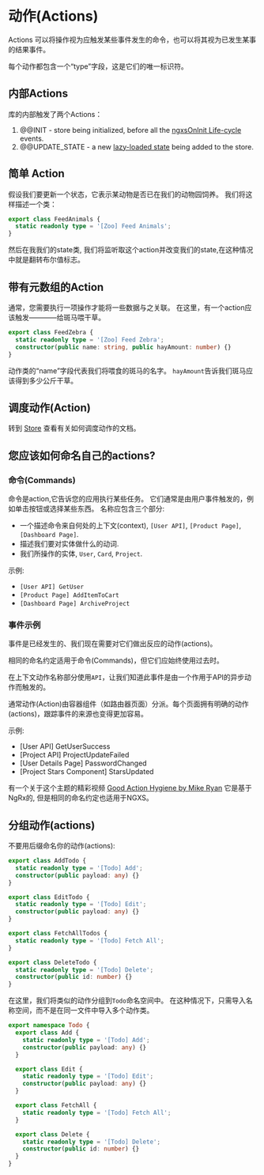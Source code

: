 # 动作(Actions)

Actions 可以将操作视为应触发某些事件发生的命令，也可以将其视为已发生某事的结果事件。

每个动作都包含一个“type”字段，这是它们的唯一标识符。

## 内部Actions

库的内部触发了两个Actions：

1. @@INIT - store being initialized, before all the [ngxsOnInit Life-cycle](../advanced/life-cycle.md) events.
2. @@UPDATE\_STATE - a new [lazy-loaded state](../advanced/lazy.md) being added to the store.

## 简单 Action

假设我们要更新一个状态，它表示某动物是否已在我们的动物园饲养。 我们将这样描述一个类：

```typescript
export class FeedAnimals {
  static readonly type = '[Zoo] Feed Animals';
}
```

然后在我我们的state类, 我们将监听取这个action并改变我们的state,在这种情况中就是翻转布尔值标志。

## 带有元数组的Action

通常，您需要执行一项操作才能将一些数据与之关联。 在这里，有一个action应该触发————给斑马喂干草。

```typescript
export class FeedZebra {
  static readonly type = '[Zoo] Feed Zebra';
  constructor(public name: string, public hayAmount: number) {}
}
```

动作类的“name”字段代表我们将喂食的斑马的名字。 `hayAmount`告诉我们斑马应该得到多少公斤干草。

## 调度动作(Action)

转到 [Store](store.md) 查看有关如何调度动作的文档。

## 您应该如何命名自己的actions?

### 命令(Commands)

命令是action,它告诉您的应用执行某些任务。 它们通常是由用户事件触发的，例如单击按钮或选择某些东西。
名称应包含三个部分:

* 一个描述命令来自何处的上下文(context), `[User API]`, `[Product Page]`, `[Dashboard Page]`.
* 描述我们要对实体做什么的动词.
* 我们所操作的实体, `User`, `Card`, `Project`.

示例:

* `[User API] GetUser`
* `[Product Page] AddItemToCart`
* `[Dashboard Page] ArchiveProject`

### 事件示例

事件是已经发生的、我们现在需要对它们做出反应的动作(actions)。

相同的命名约定适用于命令(Commands)，但它们应始终使用过去时。

在上下文动作名称部分使用`API`，让我们知道此事件是由一个作用于API的异步动作而触发的。

通常动作(Action)由容器组件（如路由器页面）分派。每个页面拥有明确的动作(actions)，跟踪事件的来源也变得更加容易。

示例:

* \[User API\] GetUserSuccess
* \[Project API\] ProjectUpdateFailed
* \[User Details Page\] PasswordChanged
* \[Project Stars Component\] StarsUpdated

有一个关于这个主题的精彩视频 [Good Action Hygiene by Mike Ryan](https://www.youtube.com/watch?v=JmnsEvoy-gY) 它是基于NgRx的, 但是相同的命名约定也适用于NGXS。

## 分组动作(actions)

不要用后缀命名你的动作(actions):

```typescript
export class AddTodo {
  static readonly type = '[Todo] Add';
  constructor(public payload: any) {}
}

export class EditTodo {
  static readonly type = '[Todo] Edit';
  constructor(public payload: any) {}
}

export class FetchAllTodos {
  static readonly type = '[Todo] Fetch All';
}

export class DeleteTodo {
  static readonly type = '[Todo] Delete';
  constructor(public id: number) {}
}
```

在这里，我们将类似的动作分组到`Todo`命名空间中。 在这种情况下，只需导入名称空间，而不是在同一文件中导入多个动作类。

```typescript
export namespace Todo {
  export class Add {
    static readonly type = '[Todo] Add';
    constructor(public payload: any) {}
  }

  export class Edit {
    static readonly type = '[Todo] Edit';
    constructor(public payload: any) {}
  }

  export class FetchAll {
    static readonly type = '[Todo] Fetch All';
  }

  export class Delete {
    static readonly type = '[Todo] Delete';
    constructor(public id: number) {}
  }
}
```

